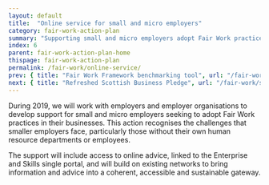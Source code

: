 ```yaml
---
layout: default
title:  "Online service for small and micro employers"
category: fair-work-action-plan
summary: "Supporting small and micro employers adopt Fair Work practices."
index: 6
parent: fair-work-action-plan-home
thispage: fair-work-action-plan
permalink: /fair-work/online-service/
prev: { title: "Fair Work Framework benchmarking tool", url: "/fair-work/fair-work-framework/" }
next: { title: "Refreshed Scottish Business Pledge", url: "/fair-work/scottish-business-pledge/" }
---
```


During 2019, we will work with employers and employer organisations to develop support for small and micro employers seeking to adopt Fair Work practices in their businesses.  This action recognises the challenges that smaller employers face, particularly those without their own human resource departments or employees.  

The support will include access to online advice, linked to the Enterprise and Skills single portal, and will build on existing networks to bring information and advice into a coherent, accessible and sustainable gateway.  
